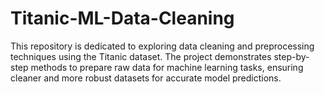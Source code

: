 # Titanic-ML-Data-Cleaning
This repository is dedicated to exploring data cleaning and preprocessing techniques using the Titanic dataset. The project demonstrates step-by-step methods to prepare raw data for machine learning tasks, ensuring cleaner and more robust datasets for accurate model predictions.
